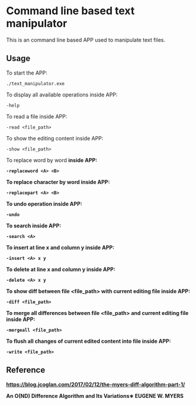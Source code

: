 # Command line based text manipulator
This is an command line based APP used to manipulate text files.
## Usage
To start the APP:
```
./text_manipulator.exe
```
To display all available operations inside APP:
```
-help
```
To read a file inside APP:
```
-read <file_path>
```
To show the editing content inside APP:
```
-show <file_path>
```
To replace word <A> by word <B> inside APP:
```
-replaceword <A> <B>
```
To replace character <A> by word <B> inside APP:
```
-replacepart <A> <B>
```
To undo operation inside APP:
```
-undo
```
To search <A> inside APP:
```
-search <A>
```
To insert <A> at line x and column y inside APP:
```
-insert <A> x y
```
To delete <A> at line x and column y inside APP:
```
-delete <A> x y
```
To show diff between file <file_path> with current editing file inside APP:
```
-diff <file_path>
```
To merge all differences between file <file_path> and current editing file inside APP:
```
-mergeall <file_path>
```
To flush all changes of current edited content into file inside APP:
```
-write <file_path>
```

## Reference
https://blog.jcoglan.com/2017/02/12/the-myers-diff-algorithm-part-1/

An O(ND) Difference Algorithm and Its Variations∗ EUGENE W. MYERS



